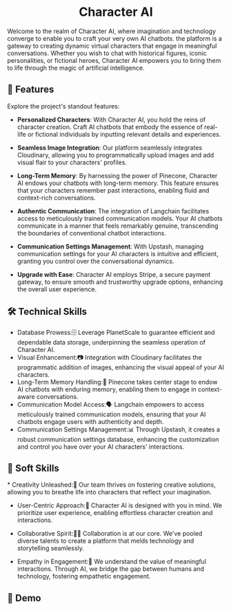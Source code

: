 <h1 align="center" id="title">Character AI</h1>
<p id="description">Welcome to the realm of Character AI, where imagination and technology converge to enable you to craft your very own AI chatbots. the platform is a gateway to creating dynamic virtual characters that engage in meaningful conversations. Whether you wish to chat with historical figures, iconic personalities, or fictional heroes, Character AI empowers you to bring them to life through the magic of artificial intelligence.</p>


<h2>🧐 Features</h2>

Explore the project's standout features:

*   **Personalized Characters**: With Character AI, you hold the reins of character creation. Craft AI chatbots that embody the essence of real-life or fictional individuals by inputting relevant details and experiences.

*   **Seamless Image Integration**: Our platform seamlessly integrates Cloudinary, allowing you to programmatically upload images and add visual flair to your characters' profiles.

*   **Long-Term Memory**: By harnessing the power of Pinecone, Character AI endows your chatbots with long-term memory. This feature ensures that your characters remember past interactions, enabling fluid and context-rich conversations.

*   **Authentic Communication**: The integration of Langchain facilitates access to meticulously trained communication models. Your AI chatbots communicate in a manner that feels remarkably genuine, transcending the boundaries of conventional chatbot interactions.

*   **Communication Settings Management**: With Upstash, managing communication settings for your AI characters is intuitive and efficient, granting you control over the conversational dynamics.
*   **Upgrade with Ease**: Character AI employs Stripe, a secure payment gateway, to ensure smooth and trustworthy upgrade options, enhancing the overall user experience.

<h2>🛠️ Technical Skills</h2>

*  Database Prowess:🗄️ Leverage PlanetScale to guarantee efficient and dependable data storage, underpinning the seamless operation of Character AI.
*  Visual Enhancement:📷 Integration with Cloudinary facilitates the programmatic addition of images, enhancing the visual appeal of your AI characters.
*  Long-Term Memory Handling:🧠 Pinecone takes center stage to endow AI chatbots with enduring memory, enabling them to engage in context-aware conversations.
*  Communication Model Access:🗣️ Langchain empowers to access meticulously trained communication models, ensuring that your AI chatbots engage users with authenticity and depth.
*  Communication Settings Management:📊 Through Upstash, it creates a robust communication settings database, enhancing the customization and control you have over your AI characters' interactions.


<h2>🌟 Soft Skills</h2>
*  Creativity Unleashed:🤝 Our team thrives on fostering creative solutions, allowing you to breathe life into characters that reflect your imagination.

*  User-Centric Approach:👥 Character AI is designed with you in mind. We prioritize user experience, enabling effortless character creation and interactions.

*  Collaborative Spirit:🧑‍💼 Collaboration is at our core. We've pooled diverse talents to create a platform that melds technology and storytelling seamlessly.

*  Empathy in Engagement:🎨 We understand the value of meaningful interactions. Through AI, we bridge the gap between humans and technology, fostering empathetic engagement.

<h2>🎥 Demo</h2>
